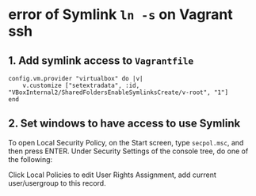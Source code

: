 # error of Symlink `ln -s` on Vagrant ssh

## 1. Add symlink access to `Vagrantfile`
```
config.vm.provider "virtualbox" do |v|
    v.customize ["setextradata", :id, "VBoxInternal2/SharedFoldersEnableSymlinksCreate/v-root", "1"]
end
```
## 2. Set windows to have access to use Symlink

To open Local Security Policy, on the Start screen, type `secpol.msc`, and then press ENTER.
Under Security Settings of the console tree, do one of the following:

Click Local Policies to edit User Rights Assignment, add current user/usergroup to this record.

